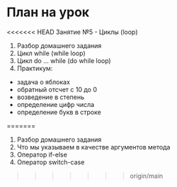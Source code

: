 # План на урок <br/>
<<<<<<< HEAD
Занятие №5 - Циклы (loop)
1. Разбор домашнего задания
2. Цикл while (while loop)
3. Цикл do ... while (do while loop)
4. Практикум:
- задача о яблоках
- обратный отсчет с 10 до 0
- возведение в степень
- определение цифр числа
- определение букв в строке

=======
1. Разбор домашнего задания  <br/>
2. Что мы указываем в качестве аргументов метода  <br/>
3. Оператор if-else  <br/>
4. Оператор switch-case  <br/>
>>>>>>> origin/main
